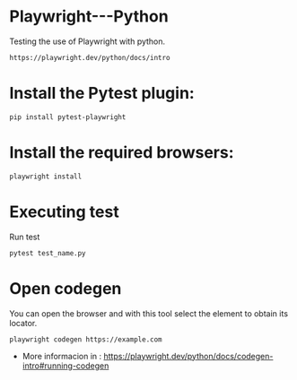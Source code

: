 # Playwright---Python

Testing the use of Playwright with python.

```
https://playwright.dev/python/docs/intro
```

# Install the Pytest plugin:

```
pip install pytest-playwright
```

# Install the required browsers:

```
playwright install
```

# Executing test 

Run test 

```
pytest test_name.py
```

# Open codegen 

You can open the browser and with this tool select the element to obtain its locator.

```
playwright codegen https://example.com
```

* More informacion in : https://playwright.dev/python/docs/codegen-intro#running-codegen
